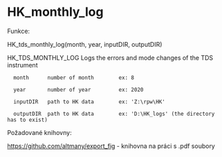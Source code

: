 # HK_monthly_log
Funkce:

HK_tds_monthly_log(month, year, inputDIR, outputDIR)

HK_TDS_MONTHLY_LOG Logs the errors and mode changes of the TDS instrument

      month      number of month        ex: 8

      year       number of year         ex: 2020

      inputDIR   path to HK data        ex: 'Z:\rpw\HK'
   
      outputDIR  path to HK data        ex: 'D:\HK_logs' (the directory has to exist)


Požadované knihovny:

https://github.com/altmany/export_fig - knihovna na práci s .pdf soubory

